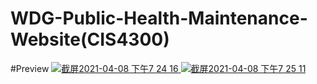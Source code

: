 # WDG-Public-Health-Maintenance-Website(CIS4300)
#Preview
[
![截屏2021-04-08 下午7 24 16](https://user-images.githubusercontent.com/43657103/114108033-36696c00-98a0-11eb-8ca1-e90e95f47d74.png)
](url)
[
![截屏2021-04-08 下午7 25 11](https://user-images.githubusercontent.com/43657103/114108040-39fcf300-98a0-11eb-91aa-95f4c508dc4d.png)
](url)
